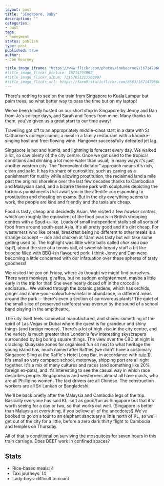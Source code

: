 ```yaml
---
layout: post
title: "Singapore, Baby"
description: ""
categories:
- post
tags:
- honeyment
status: publish
type: post
published: true
author:
- Joe Kearney

title_image_iframe: "https://www.flickr.com/photos/joekearney/16714796062/in/album-72157651213580997/player/"
#title_image_flickr_picture: 16714796062
#title_image_flickr_album: 72157651213580997
#title_image_flickr_url: https://farm9.staticflickr.com/8583/16714796062_f9048ef6f2_b.jpg
---
```


There's nothing to see on the train from Singapore to Kuala Lumpur but palm trees, so what better way to pass the time but on my laptop!

We've been kindly hosted on our short stop in Singapore by Jenny and Dan from Jo's college days, and Sarah and Tones from mine. Many thanks to them, you've given us a great start to our time away!

Travelling got off to an appropriately middle-class start in a date with St Catharine's college alumni, a meal in a family restaurant with a karaoke-singing host and free-flowing wine. Hangover successfully defeated jet lag.

Singapore is hot and humid, and lightning is forecast every day. We walked a lot, so saw plenty of the city centre. Once we got used to the tropical conditions and drinking a lot more water than usual, in many ways it's just another western city. The "benevolent dictator" approach means it's rich, clean and safe. It has its share of curiosities, such as caning as a punishment for nudity while allowing prostitution, the reclaimed land a mile past the original shoreline over the last few decades thanks to Cambodian and Malaysian sand, and a bizarre theme park with sculptures depicting the tortuous punishments that await you in the afterlife corresponding to prostitution and cheating on exams. But in the city everything seems to work, the people are kind and friendly and the taxis are cheap.

Food is tasty, cheap and decidedly Asian. We visited a few _hawker centres_, which are roughly the equivalent of the food courts in British shopping centres with a Spud-u-like. Loads of small independent stalls sell all sorts of food from around south-east Asia. It's all pretty good and it's dirt cheap. For westerners who like cereal, breakfast being no different to other meals is a strange concept -- rice and chicken at 10am was tasty but will take some getting used to. The highlight was little white balls called _char sieu bao_ (sp?), about the size of a tennis ball, of sweetish bready stuff a bit like brioche filled with BBQ-ish flavoured pork. I think Jenny and Dan were becoming a little concerned with our infatuation over these spheres of tasty goodness!

We visited the zoo on Friday, where Jo thought we might find ourselves. There were monkeys, giraffes, but no sudden enlightenment, maybe a little early in the trip for that! She even nearly dozed off in the crocodile enclosure... We walked through the botanic gardens, which has orchids, ginger and name-your-colourful-varietal in abundance, in different areas around the park -- there's even a section of carnivorous plants! The quiet of the small slice of preserved rainforest was overrun by the sound of a school band playing in the ampitheatre.

The city itself feels somewhat manufactured, and shares something of the spirit of Las Vegas or Dubai where the quest is for grandeur and shiny things (and foreign money). There's a lot of high-rise in the city centre, and the variety is much greater than London's few interesting skyscrapers surrounded by big boring square things. The view over the CBD at night is cracking. Quayside zones for organised fun sit next to what heritage the young island has, much named after Raffles (we didn't have a customary Singapore Sling at the Raffle's Hotel Long Bar, in accordance with [rule 1](/posts/and-so-it-begins)). It's small so very compact: school, motorway, shipping port are all right together. It's a mix of many cultures and races (and something like 20% foreign ex-pats), and it's interesting to see the casual way in which race describes people. Singaporeans and westerners almost all have maids, who are all Phillipino women. The taxi drivers are all Chinese. The construction workers are all Sri Lankan or Bangladeshi.

We'll be back briefly after the Malaysia and Cambodia legs of the trip. Basically everyone has said KL isn't as good/fun as Singapore but that it's worth seeing for a day or two, so that works out well. (Singapore is better than Malaysia at everything, if you believe all of the anecdotes!) We've booked to go on a tour to an elephant sanctuary a little north of KL, so we'll get out of the city for a little, before a zero dark thirty flight to Cambodia and temples on Thursday.

All of that is conditional on surviving the mosquitoes for seven hours in this train carriage. Does DEET work in confined spaces?

## Stats

* Rice-based meals: 4
* Taxi journeys: 14
* Lady-boys: difficult to count
